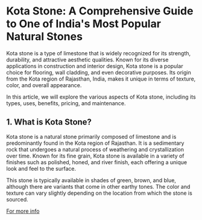 # Kota Stone: A Comprehensive Guide to One of India's Most Popular Natural Stones

Kota stone is a type of limestone that is widely recognized for its strength, durability, and attractive aesthetic qualities. Known for its diverse applications in construction and interior design, Kota stone is a popular choice for flooring, wall cladding, and even decorative purposes. Its origin from the Kota region of Rajasthan, India, makes it unique in terms of texture, color, and overall appearance.

In this article, we will explore the various aspects of Kota stone, including its types, uses, benefits, pricing, and maintenance.

## 1. What is Kota Stone?

Kota stone is a natural stone primarily composed of limestone and is predominantly found in the Kota region of Rajasthan. It is a sedimentary rock that undergoes a natural process of weathering and crystallization over time. Known for its fine grain, Kota stone is available in a variety of finishes such as polished, honed, and river finish, each offering a unique look and feel to the surface.

This stone is typically available in shades of green, brown, and blue, although there are variants that come in other earthy tones. The color and texture can vary slightly depending on the location from which the stone is sourced.

[For more info](https://www.kotastonesupplier.com/kota-stone/)
